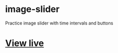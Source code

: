 # image-slider
Practice image slider with time intervals and buttons
# [View live](https://mmxwillow.github.io/image-slider/)
